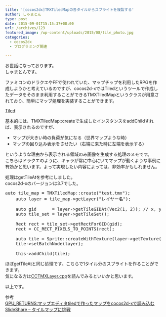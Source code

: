 ```yaml
---
title: '[cocos2dx]TMXTiledMapの各タイルからスプライトを複製する'
author: しゃまとん
type: post
date: 2015-09-01T15:15:37+00:00
url: /archives/123
featured_image: /wp-content/uploads/2015/08/tile_photo.jpg
categories:
  - cocos2dx
  - プログラミング関連

---
```

お世話になっております。  
しゃまとんです。

ファミコンのドラクエやFFで使われていた、マップチップを利用したRPGを作成しようかと考えているのですが、cocos2d-xではTiledというツールで作成したデータをそのまま利用することができるTMXTiledMapというクラスが用意されており、簡単にマップ処理を実装することができます。

<!--more-->

<a href="http://www.mapeditor.org/" target="_blank">Tiled</a>

基本的には、TMXTiledMap::createで生成したインスタンスをaddChildすれば、表示されるのですが、

  * マップが大きい時の負荷が気になる（世界マップような時）
  * マップの回り込み表示をさせたい（右端に来た時に左端を表示する）

というような理由から表示される領域のみ画像を生成する処理のメモです。  
こちらはドラクエのように、キャラが常に中心にいてマップが動くような事例に有効かと思います。よって実現したい内容によっては、非効率かもしれません。

処理はgetTileAtを参考にしました。  
cocos2d-xのバージョンは3.7でした。

<pre class="brush: cpp; gutter: true">auto tile_map = TMXTiledMap::create("test.tmx");
    auto layer = tile_map-&gt;getLayer("レイヤー名");

    auto gid      = layer-&gt;getTileGIDAt(Vec2(1, 2)); // x, y
    auto tile_set = layer-&gt;getTileSet();
    
    Rect rect = tile_set-&gt;getRectForGID(gid);
    rect = CC_RECT_PIXELS_TO_POINTS(rect);
    
    auto tile = Sprite::createWithTexture(layer-&gt;getTexture(), rect);
    tile-&gt;setBatchNode(layer);

    this-&gt;addChild(tile);</pre>

ほぼgetTileAtと同じ処理です。こちらで1タイル分のスプライトを作ることができます。  
気になる方は<a href="https://github.com/MarkusPfundstein/Cocos2DX-Extensions/blob/master/CCTMXLayer/CCTMXLayer.cpp" target="_blank">CCTMXLayer.cpp</a>を読んでみるといいかと思います。

以上です。

参考  
<a href="http://gpu-returns.tumblr.com/post/101328220534/%E3%83%9E%E3%83%83%E3%83%97%E3%82%A8%E3%83%87%E3%82%A3%E3%82%BFtiled%E3%81%A7%E4%BD%9C%E3%81%A3%E3%81%9F%E3%83%9E%E3%83%83%E3%83%97%E3%82%92cocos2d-x%E3%81%A7%E8%AA%AD%E3%81%BF%E8%BE%BC%E3%82%80" target="_blank">GPU_RETURNS:マップエディタtiledで作ったマップをcocos2d-xで読み込む</a>  
<a href="http://www.slideshare.net/tonosamart/e-semi-3620140304" target="_blank">SlideShare &#8211; タイルマップに挑戦</a>